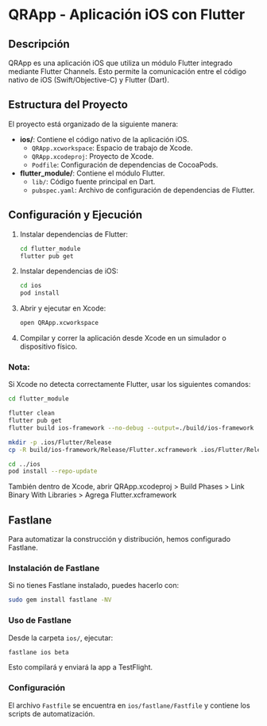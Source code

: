 # QRApp - Aplicación iOS con Flutter

## Descripción

QRApp es una aplicación iOS que utiliza un módulo Flutter integrado mediante Flutter Channels. Esto permite la comunicación entre el código nativo de iOS (Swift/Objective-C) y Flutter (Dart).

## Estructura del Proyecto

El proyecto está organizado de la siguiente manera:

- **ios/**: Contiene el código nativo de la aplicación iOS.
  - `QRApp.xcworkspace`: Espacio de trabajo de Xcode.
  - `QRApp.xcodeproj`: Proyecto de Xcode.
  - `Podfile`: Configuración de dependencias de CocoaPods.
- **flutter\_module/**: Contiene el módulo Flutter.
  - `lib/`: Código fuente principal en Dart.
  - `pubspec.yaml`: Archivo de configuración de dependencias de Flutter.

## Configuración y Ejecución

1. Instalar dependencias de Flutter:
   ```sh
   cd flutter_module
   flutter pub get
   ```
2. Instalar dependencias de iOS:
   ```sh
   cd ios
   pod install
   ```
3. Abrir y ejecutar en Xcode:
   ```sh
   open QRApp.xcworkspace
   ```
4. Compilar y correr la aplicación desde Xcode en un simulador o dispositivo físico.

### Nota:

Si Xcode no detecta correctamente Flutter, usar los siguientes comandos:

```sh
cd flutter_module

flutter clean
flutter pub get
flutter build ios-framework --no-debug --output=./build/ios-framework

mkdir -p .ios/Flutter/Release
cp -R build/ios-framework/Release/Flutter.xcframework .ios/Flutter/Release/

cd ../ios
pod install --repo-update
```

También  dentro de Xcode, abrir QRApp.xcodeproj > Build Phases > Link Binary With Libraries > Agrega Flutter.xcframework

## Fastlane

Para automatizar la construcción y distribución, hemos configurado Fastlane.

### Instalación de Fastlane

Si no tienes Fastlane instalado, puedes hacerlo con:

```sh
sudo gem install fastlane -NV
```

### Uso de Fastlane

Desde la carpeta `ios/`, ejecutar:

```sh
fastlane ios beta
```

Esto compilará y enviará la app a TestFlight.

### Configuración

El archivo `Fastfile` se encuentra en `ios/fastlane/Fastfile` y contiene los scripts de automatización.

